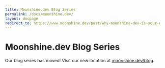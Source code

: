 ```yaml
---
title: Moonshine.dev Blog Series
permalink: /docs/moonshine.dev/
layout: docpage
redirect_to: https://www.moonshine.dev/post/why-moonshine-dev-is-your-new-best-friend-for-building-user-interfaces
---
```


# Moonshine.dev Blog Series

Our blog series has moved! Visit our new location at [moonshine.dev/blog](https://www.moonshine.dev/post/why-moonshine-dev-is-your-new-best-friend-for-building-user-interfaces).
